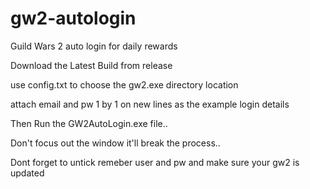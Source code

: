 # gw2-autologin
Guild Wars 2 auto login for daily rewards

Download the Latest Build from release

use config.txt to choose the gw2.exe directory location

attach email and pw 1 by 1 on new lines as the example login details

Then Run the GW2AutoLogin.exe file..

Don't focus out the window it'll break the process..

Dont forget to untick remeber user and pw and make sure your gw2 is updated
